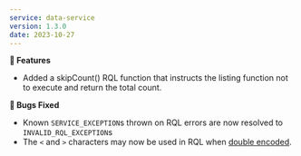 ```yaml
---
service: data-service
version: 1.3.0
date: 2023-10-27
---
```


**🎁 Features**
* Added a skipCount() RQL function that instructs the listing function not to execute and return the total count.


**🐞 Bugs Fixed**
* Known `SERVICE_EXCEPTION`s thrown on RQL errors are now resolved to `INVALID_RQL_EXCEPTION`s
* The `<` and `>` characters may now be used in RQL when [double encoded](https://docs.extrahorizon.com/extrahorizon/additional-resources/resource-query-language-rql#double-encoding-of-special-characters).
